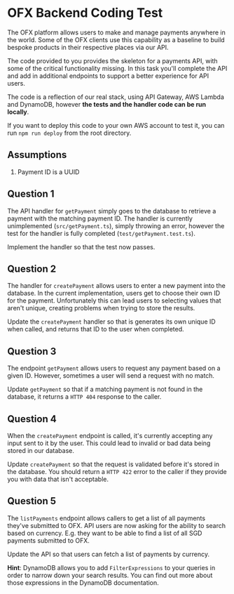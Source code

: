 # OFX Backend Coding Test
The OFX platform allows users to make and manage payments anywhere in the world. Some of the OFX clients use this capability as a baseline to build bespoke products in their respective places via our API.
  
The code provided to you provides the skeleton for a payments API, with some of the critical functionality missing. In this task you'll complete the API and add in additional endpoints to support a better experience for API users.

The code is a reflection of our real stack, using API Gateway, AWS Lambda and DynamoDB, however **the tests and the handler code can be run locally**.
  
If you want to deploy this code to your own AWS account to test it, you can run `npm run deploy` from the root directory. 

## Assumptions

1. Payment ID is a UUID

## Question 1
The API handler for `getPayment` simply goes to the database to retrieve a payment with the matching payment ID. The handler is currently unimplemented (`src/getPayment.ts`), simply throwing an error, however the test for the handler is fully completed (`test/getPayment.test.ts`).
  
Implement the handler so that the test now passes.

## Question 2
The handler for `createPayment` allows users to enter a new payment into the database. In the current implementation, users get to choose their own ID for the payment. Unfortunately this can lead users to selecting values that aren't unique, creating problems when trying to store the results.

Update the `createPayment` handler so that is generates its own unique ID when called, and returns that ID to the user when completed.

## Question 3
The endpoint `getPayment` allows users to request any payment based on a given ID. However, sometimes a user will send a request with no match.

Update `getPayment` so that if a matching payment is not found in the database, it returns a `HTTP 404` response to the caller. 
## Question 4
When the `createPayment` endpoint is called, it's currently accepting any input sent to it by the user. This could lead to invalid or bad data being stored in our database.
  
Update `createPayment` so that the request is validated before it's stored in the database. You should return a `HTTP 422` error to the caller if they provide you with data that isn't acceptable.
  
## Question 5
The `listPayments` endpoint allows callers to get a list of all payments they've submitted to OFX. API users are now asking for the ability to search based on currency. E.g. they want to be able to find a list of all SGD payments submitted to OFX.
  
Update the API so that users can fetch a list of payments by currency.
  
**Hint**: DynamoDB allows you to add `FilterExpressions` to your queries in order to narrow down your search results. You can find out more about those expressions in the DynamoDB documentation.